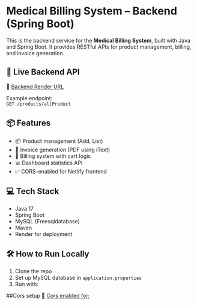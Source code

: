 # Medical Billing System – Backend (Spring Boot)

This is the backend service for the **Medical Billing System**, built with Java and Spring Boot. It provides RESTful APIs for product management, billing, and invoice generation.

## 🚀 Live Backend API

🔗 [Backend Render URL](https://medical-billing-system.onrender.com)

Example endpoint:  
`GET /products/allProduct`

## 📦 Features

- 📦 Product management (Add, List)
- 🧾 Invoice generation (PDF using iText)
- 🧮 Billing system with cart logic
- 📊 Dashboard statistics API
- ✅ CORS-enabled for Netlify frontend

## 💻 Tech Stack

- Java 17
- Spring Boot
- MySQL (Freesqldatabase)
- Maven
- Render for deployment

## 🛠️ How to Run Locally

1. Clone the repo
2. Set up MySQL database in `application.properties`
3. Run with:

##Cors setup
🔗 [Cors enabled for: ](https://medical-billing-system.netlify.app/)
